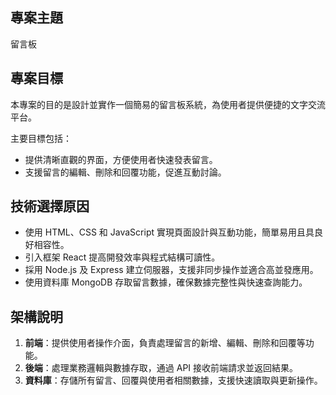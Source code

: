 ## 專案主題
留言板

## 專案目標
本專案的目的是設計並實作一個簡易的留言板系統，為使用者提供便捷的文字交流平台。  

主要目標包括：  
  - 提供清晰直觀的界面，方便使用者快速發表留言。  
  - 支援留言的編輯、刪除和回覆功能，促進互動討論。   

## 技術選擇原因
  - 使用 HTML、CSS 和 JavaScript 實現頁面設計與互動功能，簡單易用且具良好相容性。  
  - 引入框架 React 提高開發效率與程式結構可讀性。  
  - 採用 Node.js 及 Express 建立伺服器，支援非同步操作並適合高並發應用。  
  - 使用資料庫 MongoDB 存取留言數據，確保數據完整性與快速查詢能力。   

## 架構說明
  1. **前端**：提供使用者操作介面，負責處理留言的新增、編輯、刪除和回覆等功能。  
  2. **後端**：處理業務邏輯與數據存取，通過 API 接收前端請求並返回結果。  
  3. **資料庫**：存儲所有留言、回覆與使用者相關數據，支援快速讀取與更新操作。  


